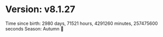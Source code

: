 # Version: v8.1.27
Time since birth: 2980 days, 71521 hours, 4291260 minutes, 257475600 seconds
Season: Autumn 🍁

